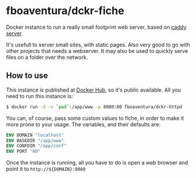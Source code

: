 # fboaventura/dckr-fiche

Docker instance to run a really small footprint web server, based on [caddy server](https://caddyserver.com).

It's usefull to server small sites, with static pages.  Also very good to go with other projects that needs a webserver. It may also be used to quickly serve files on a folder over the network.

## How to use

This instance is published at [Docker Hub](https://hub.docker.com/r/fboaventura/dckr-httpd/), so it's public available.  All you need to run this instance is:

```bash
$ docker run -d -v `pwd`:/app/www -p 8080:80 fboaventura/dckr-httpd
```

You can, of course, pass some custom values to fiche, in order to make it more prone to your usage.  The variables, and their defaults are:

```dockerfile
ENV DOMAIN "localhost"
ENV BASEDIR "/app/www"
ENV CONFDIR "/app/conf"
ENV PORT "80"
```

Once the instance is running, all you have to do is open a web browser and point it to `http://${DOMAIN}:8080`

